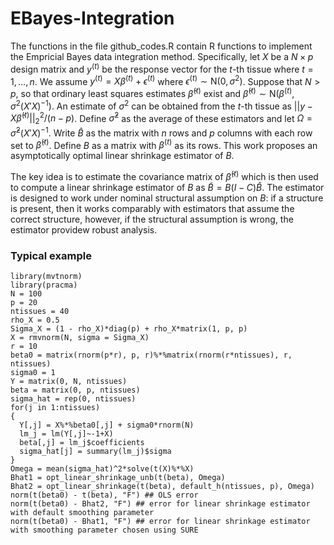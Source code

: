 # EBayes-Integration
The functions in the file github_codes.R contain R functions to implement the Empricial Bayes data integration method. Specifically, let $X$ be a $N \times p$ design matrix and $y^{(t)}$ be the response vector for the $t$-th tissue where $t = 1, \ldots, n$. We assume $y^{(t)} = X\beta^{(t)} + \epsilon^{(t)}$ where $\epsilon^{(t)} \sim \mathrm{N}(0,\sigma^2)$. Suppose that $N > p$, so that ordinary least squares estimates $\hat{\beta}^{(t)}$ exist and $\hat{\beta}^{(t)} \sim \mathrm{N}(\beta^{(t)}, \sigma^2 (X'X)^{-1})$. An estimate of $\sigma^2$ can be obtained from the $t$-th tissue as $||y - X\hat{\beta}^{(t)}||_2^2/(n-p)$. Define $\hat{\sigma}^2$ as the average of these estimators and let $\Omega = \hat{\sigma}^2 (X'X)^{-1}$. Write $\hat{B}$ as the matrix with $n$ rows and $p$ columns with each row set to $\hat{\beta}^{(t)}$. Define $B$ as a matrix with $\beta^{(t)}$ as its rows. This work proposes an asymptotically optimal linear shrinkage estimator of $B$. 

The key idea is to estimate the covariance matrix of $\hat{\beta}^{(t)}$ which is then used to compute a linear shrinkage estimator of $B$ as $\widetilde{B}=B(I - C)\hat{B}$. The estimator is designed to work under nominal structural assumption on $B$: if a structure is present, then it works comparably with estimators that assume the correct structure, however, if the structural assumption is wrong, the estimator providew robust analysis.

### Typical example ###
```
library(mvtnorm)
library(pracma)
N = 100
p = 20
ntissues = 40
rho_X = 0.5
Sigma_X = (1 - rho_X)*diag(p) + rho_X*matrix(1, p, p)
X = rmvnorm(N, sigma = Sigma_X)
r = 10
beta0 = matrix(rnorm(p*r), p, r)%*%matrix(rnorm(r*ntissues), r, ntissues)
sigma0 = 1
Y = matrix(0, N, ntissues)
beta = matrix(0, p, ntissues)
sigma_hat = rep(0, ntissues)
for(j in 1:ntissues)
{
  Y[,j] = X%*%beta0[,j] + sigma0*rnorm(N)
  lm_j = lm(Y[,j]~-1+X)
  beta[,j] = lm_j$coefficients
  sigma_hat[j] = summary(lm_j)$sigma
}
Omega = mean(sigma_hat)^2*solve(t(X)%*%X)
Bhat1 = opt_linear_shrinkage_unb(t(beta), Omega)
Bhat2 = opt_linear_shrinkage(t(beta), default_h(ntissues, p), Omega)
norm(t(beta0) - t(beta), "F") ## OLS error
norm(t(beta0) - Bhat2, "F") ## error for linear shrinkage estimator with default smoothing parameter 
norm(t(beta0) - Bhat1, "F") ## error for linear shrinkage estimator with smoothing parameter chosen using SURE

```

